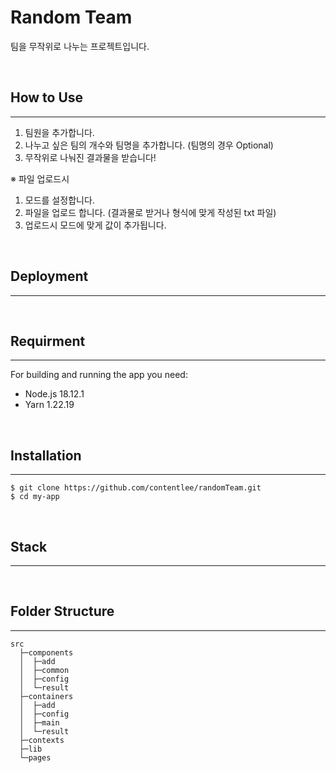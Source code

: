 # Random Team

팀을 무작위로 나누는 프로젝트입니다.

<br/>

## How to Use

---

1. 팀원을 추가합니다.
2. 나누고 싶은 팀의 개수와 팀명을 추가합니다. (팀명의 경우 Optional)
3. 무작위로 나눠진 결과물을 받습니다!

※ 파일 업로드시

1. 모드를 설정합니다.
2. 파일을 업로드 합니다. (결과물로 받거나 형식에 맞게 작성된 txt 파일)
3. 업로드시 모드에 맞게 값이 추가됩니다.

<br/>

## Deployment

---

<br/>

## Requirment

---

For building and running the app you need:

- Node.js 18.12.1
- Yarn 1.22.19

<br/>

## Installation

---

```
$ git clone https://github.com/contentlee/randomTeam.git
$ cd my-app
```

<br/>

## Stack

---

<br/>

## Folder Structure

---

```
src
  ├─components
  │  ├─add
  │  ├─common
  │  ├─config
  │  └─result
  ├─containers
  │  ├─add
  │  ├─config
  │  ├─main
  │  └─result
  ├─contexts
  ├─lib
  └─pages
```
